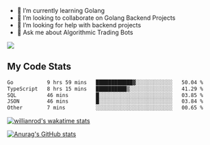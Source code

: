 
- 🌱 I’m currently learning Golang
- 👯 I’m looking to collaborate on Golang Backend Projects
- 🤔 I’m looking for help with backend projects
- 💬 Ask me about Algorithmic Trading Bots

![](https://github-profile-trophy.vercel.app/?username=kevinbarrero)

## My Code Stats

<!--START_SECTION:waka-->

```txt
Go           9 hrs 59 mins   ████████████▓░░░░░░░░░░░░   50.04 %
TypeScript   8 hrs 15 mins   ██████████▒░░░░░░░░░░░░░░   41.29 %
SQL          46 mins         █░░░░░░░░░░░░░░░░░░░░░░░░   03.85 %
JSON         46 mins         █░░░░░░░░░░░░░░░░░░░░░░░░   03.84 %
Other        7 mins          ░░░░░░░░░░░░░░░░░░░░░░░░░   00.65 %
```

<!--END_SECTION:waka-->

[![willianrod's wakatime stats](https://github-readme-stats.vercel.app/api/wakatime?username=holdandup&layout=compact&theme=react&custom_title=Wakatime%20All%20Time%20Stats&langs_count=8)](https://github.com/anuraghazra/github-readme-stats)

[![Anurag's GitHub stats](https://github-readme-stats.vercel.app/api?username=Kevinbarrero)](https://github.com/anuraghazra/github-readme-stats)




